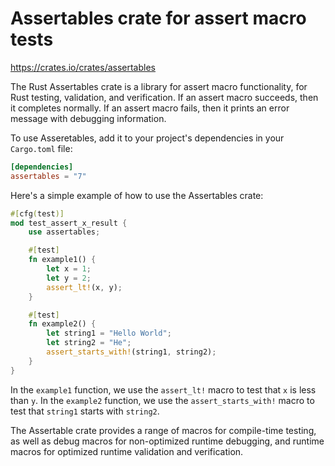 # Assertables crate for assert macro tests

<https://crates.io/crates/assertables>

The Rust Assertables crate is a library for assert macro functionality, for Rust testing, validation, and verification. If an assert macro succeeds, then it completes normally. If an assert macro fails, then it prints an error message with debugging information. 

To use Asseretables, add it to your project's dependencies in your `Cargo.toml` file:

```toml
[dependencies]
assertables = "7"
```

Here's a simple example of how to use the Assertables crate:

```rust
#[cfg(test)]
mod test_assert_x_result {
    use assertables;

    #[test]
    fn example1() {
        let x = 1;
        let y = 2;
        assert_lt!(x, y);
    }

    #[test]
    fn example2() {
        let string1 = "Hello World";
        let string2 = "He";
        assert_starts_with!(string1, string2); 
    }
}
```

In the `example1` function, we use the `assert_lt!` macro to test that `x` is less than `y`. In the `example2` function, we use the `assert_starts_with!` macro to test that `string1` starts with `string2`.

The Assertable crate provides a range of macros for compile-time testing, as well as debug macros for non-optimized runtime debugging, and runtime macros for optimized runtime validation and verification.
